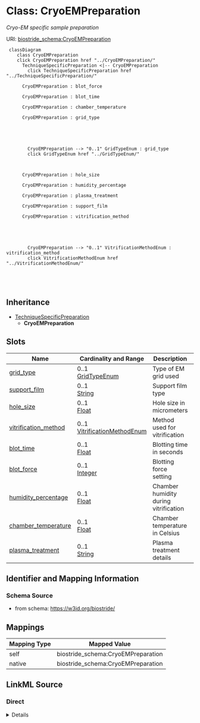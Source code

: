 

# Class: CryoEMPreparation 


_Cryo-EM specific sample preparation_





URI: [biostride_schema:CryoEMPreparation](https://w3id.org/biostride/schema/CryoEMPreparation)





```mermaid
 classDiagram
    class CryoEMPreparation
    click CryoEMPreparation href "../CryoEMPreparation/"
      TechniqueSpecificPreparation <|-- CryoEMPreparation
        click TechniqueSpecificPreparation href "../TechniqueSpecificPreparation/"
      
      CryoEMPreparation : blot_force
        
      CryoEMPreparation : blot_time
        
      CryoEMPreparation : chamber_temperature
        
      CryoEMPreparation : grid_type
        
          
    
        
        
        CryoEMPreparation --> "0..1" GridTypeEnum : grid_type
        click GridTypeEnum href "../GridTypeEnum/"
    

        
      CryoEMPreparation : hole_size
        
      CryoEMPreparation : humidity_percentage
        
      CryoEMPreparation : plasma_treatment
        
      CryoEMPreparation : support_film
        
      CryoEMPreparation : vitrification_method
        
          
    
        
        
        CryoEMPreparation --> "0..1" VitrificationMethodEnum : vitrification_method
        click VitrificationMethodEnum href "../VitrificationMethodEnum/"
    

        
      
```





## Inheritance
* [TechniqueSpecificPreparation](TechniqueSpecificPreparation.md)
    * **CryoEMPreparation**



## Slots

| Name | Cardinality and Range | Description | Inheritance |
| ---  | --- | --- | --- |
| [grid_type](grid_type.md) | 0..1 <br/> [GridTypeEnum](GridTypeEnum.md) | Type of EM grid used | direct |
| [support_film](support_film.md) | 0..1 <br/> [String](String.md) | Support film type | direct |
| [hole_size](hole_size.md) | 0..1 <br/> [Float](Float.md) | Hole size in micrometers | direct |
| [vitrification_method](vitrification_method.md) | 0..1 <br/> [VitrificationMethodEnum](VitrificationMethodEnum.md) | Method used for vitrification | direct |
| [blot_time](blot_time.md) | 0..1 <br/> [Float](Float.md) | Blotting time in seconds | direct |
| [blot_force](blot_force.md) | 0..1 <br/> [Integer](Integer.md) | Blotting force setting | direct |
| [humidity_percentage](humidity_percentage.md) | 0..1 <br/> [Float](Float.md) | Chamber humidity during vitrification | direct |
| [chamber_temperature](chamber_temperature.md) | 0..1 <br/> [Float](Float.md) | Chamber temperature in Celsius | direct |
| [plasma_treatment](plasma_treatment.md) | 0..1 <br/> [String](String.md) | Plasma treatment details | direct |










## Identifier and Mapping Information






### Schema Source


* from schema: https://w3id.org/biostride/




## Mappings

| Mapping Type | Mapped Value |
| ---  | ---  |
| self | biostride_schema:CryoEMPreparation |
| native | biostride_schema:CryoEMPreparation |






## LinkML Source

<!-- TODO: investigate https://stackoverflow.com/questions/37606292/how-to-create-tabbed-code-blocks-in-mkdocs-or-sphinx -->

### Direct

<details>
```yaml
name: CryoEMPreparation
description: Cryo-EM specific sample preparation
from_schema: https://w3id.org/biostride/
is_a: TechniqueSpecificPreparation
attributes:
  grid_type:
    name: grid_type
    description: Type of EM grid used
    from_schema: https://w3id.org/biostride/
    rank: 1000
    domain_of:
    - CryoEMPreparation
    range: GridTypeEnum
  support_film:
    name: support_film
    description: Support film type
    from_schema: https://w3id.org/biostride/
    rank: 1000
    domain_of:
    - CryoEMPreparation
    range: string
  hole_size:
    name: hole_size
    description: Hole size in micrometers
    from_schema: https://w3id.org/biostride/
    rank: 1000
    domain_of:
    - CryoEMPreparation
    range: float
    minimum_value: 0.5
    maximum_value: 5.0
  vitrification_method:
    name: vitrification_method
    description: Method used for vitrification
    from_schema: https://w3id.org/biostride/
    rank: 1000
    domain_of:
    - CryoEMPreparation
    range: VitrificationMethodEnum
  blot_time:
    name: blot_time
    description: Blotting time in seconds
    from_schema: https://w3id.org/biostride/
    rank: 1000
    domain_of:
    - CryoEMPreparation
    range: float
    minimum_value: 0.5
    maximum_value: 10.0
  blot_force:
    name: blot_force
    description: Blotting force setting
    from_schema: https://w3id.org/biostride/
    rank: 1000
    domain_of:
    - CryoEMPreparation
    range: integer
  humidity_percentage:
    name: humidity_percentage
    description: Chamber humidity during vitrification
    from_schema: https://w3id.org/biostride/
    rank: 1000
    domain_of:
    - CryoEMPreparation
    range: float
    minimum_value: 0
    maximum_value: 100
  chamber_temperature:
    name: chamber_temperature
    description: Chamber temperature in Celsius
    from_schema: https://w3id.org/biostride/
    rank: 1000
    domain_of:
    - CryoEMPreparation
    range: float
  plasma_treatment:
    name: plasma_treatment
    description: Plasma treatment details
    from_schema: https://w3id.org/biostride/
    rank: 1000
    domain_of:
    - CryoEMPreparation

```
</details>

### Induced

<details>
```yaml
name: CryoEMPreparation
description: Cryo-EM specific sample preparation
from_schema: https://w3id.org/biostride/
is_a: TechniqueSpecificPreparation
attributes:
  grid_type:
    name: grid_type
    description: Type of EM grid used
    from_schema: https://w3id.org/biostride/
    rank: 1000
    alias: grid_type
    owner: CryoEMPreparation
    domain_of:
    - CryoEMPreparation
    range: GridTypeEnum
  support_film:
    name: support_film
    description: Support film type
    from_schema: https://w3id.org/biostride/
    rank: 1000
    alias: support_film
    owner: CryoEMPreparation
    domain_of:
    - CryoEMPreparation
    range: string
  hole_size:
    name: hole_size
    description: Hole size in micrometers
    from_schema: https://w3id.org/biostride/
    rank: 1000
    alias: hole_size
    owner: CryoEMPreparation
    domain_of:
    - CryoEMPreparation
    range: float
    minimum_value: 0.5
    maximum_value: 5.0
  vitrification_method:
    name: vitrification_method
    description: Method used for vitrification
    from_schema: https://w3id.org/biostride/
    rank: 1000
    alias: vitrification_method
    owner: CryoEMPreparation
    domain_of:
    - CryoEMPreparation
    range: VitrificationMethodEnum
  blot_time:
    name: blot_time
    description: Blotting time in seconds
    from_schema: https://w3id.org/biostride/
    rank: 1000
    alias: blot_time
    owner: CryoEMPreparation
    domain_of:
    - CryoEMPreparation
    range: float
    minimum_value: 0.5
    maximum_value: 10.0
  blot_force:
    name: blot_force
    description: Blotting force setting
    from_schema: https://w3id.org/biostride/
    rank: 1000
    alias: blot_force
    owner: CryoEMPreparation
    domain_of:
    - CryoEMPreparation
    range: integer
  humidity_percentage:
    name: humidity_percentage
    description: Chamber humidity during vitrification
    from_schema: https://w3id.org/biostride/
    rank: 1000
    alias: humidity_percentage
    owner: CryoEMPreparation
    domain_of:
    - CryoEMPreparation
    range: float
    minimum_value: 0
    maximum_value: 100
  chamber_temperature:
    name: chamber_temperature
    description: Chamber temperature in Celsius
    from_schema: https://w3id.org/biostride/
    rank: 1000
    alias: chamber_temperature
    owner: CryoEMPreparation
    domain_of:
    - CryoEMPreparation
    range: float
  plasma_treatment:
    name: plasma_treatment
    description: Plasma treatment details
    from_schema: https://w3id.org/biostride/
    rank: 1000
    alias: plasma_treatment
    owner: CryoEMPreparation
    domain_of:
    - CryoEMPreparation
    range: string

```
</details>